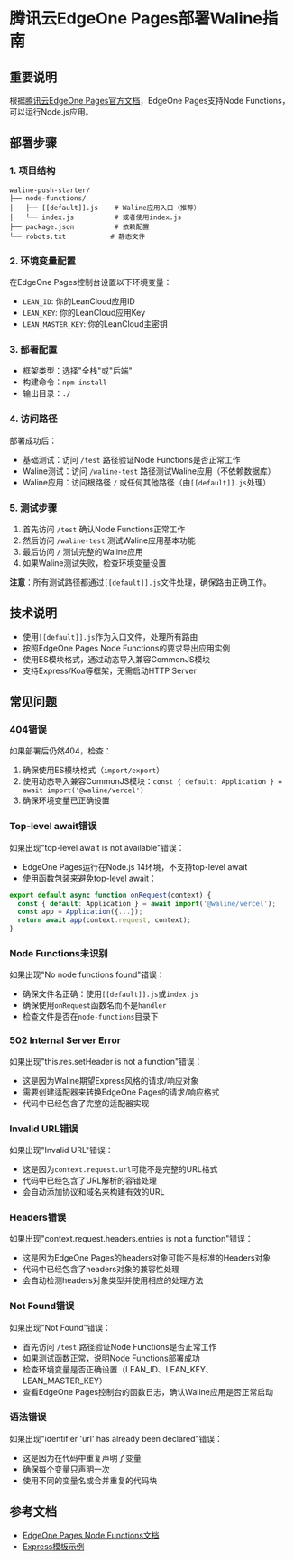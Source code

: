 # 腾讯云EdgeOne Pages部署Waline指南

## 重要说明

根据[腾讯云EdgeOne Pages官方文档](https://edgeone.cloud.tencent.com/pages/document/184787642236784640)，EdgeOne Pages支持Node Functions，可以运行Node.js应用。

## 部署步骤

### 1. 项目结构
```
waline-push-starter/
├── node-functions/
│   ├── [[default]].js    # Waline应用入口（推荐）
│   └── index.js          # 或者使用index.js
├── package.json          # 依赖配置
└── robots.txt           # 静态文件
```

### 2. 环境变量配置
在EdgeOne Pages控制台设置以下环境变量：
- `LEAN_ID`: 你的LeanCloud应用ID
- `LEAN_KEY`: 你的LeanCloud应用Key  
- `LEAN_MASTER_KEY`: 你的LeanCloud主密钥

### 3. 部署配置
- 框架类型：选择"全栈"或"后端"
- 构建命令：`npm install`
- 输出目录：`./`

### 4. 访问路径
部署成功后：
- 基础测试：访问 `/test` 路径验证Node Functions是否正常工作
- Waline测试：访问 `/waline-test` 路径测试Waline应用（不依赖数据库）
- Waline应用：访问根路径 `/` 或任何其他路径（由`[[default]].js`处理）

### 5. 测试步骤
1. 首先访问 `/test` 确认Node Functions正常工作
2. 然后访问 `/waline-test` 测试Waline应用基本功能
3. 最后访问 `/` 测试完整的Waline应用
4. 如果Waline测试失败，检查环境变量设置

**注意**：所有测试路径都通过`[[default]].js`文件处理，确保路由正确工作。

## 技术说明

- 使用`[[default]].js`作为入口文件，处理所有路由
- 按照EdgeOne Pages Node Functions的要求导出应用实例
- 使用ES模块格式，通过动态导入兼容CommonJS模块
- 支持Express/Koa等框架，无需启动HTTP Server

## 常见问题

### 404错误
如果部署后仍然404，检查：
1. 确保使用ES模块格式（`import/export`）
2. 使用动态导入兼容CommonJS模块：`const { default: Application } = await import('@waline/vercel')`
3. 确保环境变量已正确设置

### Top-level await错误
如果出现"top-level await is not available"错误：
- EdgeOne Pages运行在Node.js 14环境，不支持top-level await
- 使用函数包装来避免top-level await：
```javascript
export default async function onRequest(context) {
  const { default: Application } = await import('@waline/vercel');
  const app = Application({...});
  return await app(context.request, context);
}
```

### Node Functions未识别
如果出现"No node functions found"错误：
- 确保文件名正确：使用`[[default]].js`或`index.js`
- 确保使用`onRequest`函数名而不是`handler`
- 检查文件是否在`node-functions`目录下

### 502 Internal Server Error
如果出现"this.res.setHeader is not a function"错误：
- 这是因为Waline期望Express风格的请求/响应对象
- 需要创建适配器来转换EdgeOne Pages的请求/响应格式
- 代码中已经包含了完整的适配器实现

### Invalid URL错误
如果出现"Invalid URL"错误：
- 这是因为`context.request.url`可能不是完整的URL格式
- 代码中已经包含了URL解析的容错处理
- 会自动添加协议和域名来构建有效的URL

### Headers错误
如果出现"context.request.headers.entries is not a function"错误：
- 这是因为EdgeOne Pages的headers对象可能不是标准的Headers对象
- 代码中已经包含了headers对象的兼容性处理
- 会自动检测headers对象类型并使用相应的处理方法

### Not Found错误
如果出现"Not Found"错误：
- 首先访问 `/test` 路径验证Node Functions是否正常工作
- 如果测试函数正常，说明Node Functions部署成功
- 检查环境变量是否正确设置（LEAN_ID、LEAN_KEY、LEAN_MASTER_KEY）
- 查看EdgeOne Pages控制台的函数日志，确认Waline应用是否正常启动

### 语法错误
如果出现"identifier 'url' has already been declared"错误：
- 这是因为在代码中重复声明了变量
- 确保每个变量只声明一次
- 使用不同的变量名或合并重复的代码块

## 参考文档
- [EdgeOne Pages Node Functions文档](https://edgeone.cloud.tencent.com/pages/document/184787642236784640)
- [Express模板示例](https://express-template.edgeone.run)
